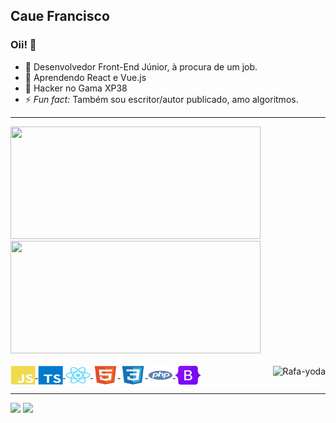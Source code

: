 ## Caue Francisco

### Oii!  👋

- 🔭 Desenvolvedor Front-End Júnior, à procura de um job.
- 🌱 Aprendendo React e Vue.js
- 👯 Hacker no Gama XP38 
- ⚡ *_Fun fact:_* Também sou escritor/autor publicado, amo algoritmos.

<hr>

<div>
    <a href="https://github.com/cauefrancisco">
    <img width="400em" height="180em" src="https://github-readme-stats.vercel.app/api?username=cauefrancisco&show_icons=true&theme=dark&include_all_commits=true&counts=true&count_private=true"/>
    <img width="400em" height="180em" src="https://github-readme-stats.vercel.app/api/top-langs/?username=cauefrancisco&layout=compact&langs_count=7&theme=dark"/>
</div>

<div style="display: inline_block"><br>
  <img align="center" alt="Rafa-Js" height="30" width="40" src="https://raw.githubusercontent.com/devicons/devicon/master/icons/javascript/javascript-plain.svg">
  <img align="center" alt="Rafa-Ts" height="30" width="40" src="https://raw.githubusercontent.com/devicons/devicon/master/icons/typescript/typescript-plain.svg">
  <img align="center" alt="Rafa-React" height="30" width="40" src="https://raw.githubusercontent.com/devicons/devicon/master/icons/react/react-original.svg">
  <img align="center" alt="Rafa-HTML" height="30" width="40" src="https://raw.githubusercontent.com/devicons/devicon/master/icons/html5/html5-original.svg">
  <img align="center" alt="Rafa-CSS" height="30" width="40" src="https://raw.githubusercontent.com/devicons/devicon/master/icons/css3/css3-original.svg">
  <img align="center" alt="Rafa-Python" height="30" width="40" src="https://raw.githubusercontent.com/devicons/devicon/master/icons/php/php-plain.svg">
  <img align="center" alt="Rafa-Csharp" height="30" width="40" src="https://raw.githubusercontent.com/devicons/devicon/master/icons/bootstrap/bootstrap-original.svg">
  <img align="right" alt="Rafa-yoda" src="https://media.giphy.com/media/s6uuvDUVwqr4c/giphy.gif">
</div>

<hr>

<a href = "mailto:cauefranscis@gmail.com"><img src="https://img.shields.io/badge/-Gmail-%23333?style=for-the-badge&logo=gmail&logoColor=white" target="_blank"></a>
<a href="https://www.linkedin.com/in/caue-francisco" target="_blank"><img src="https://img.shields.io/badge/-LinkedIn-%230077B5?style=for-the-badge&logo=linkedin&logoColor=white" target="_blank"></a> 
